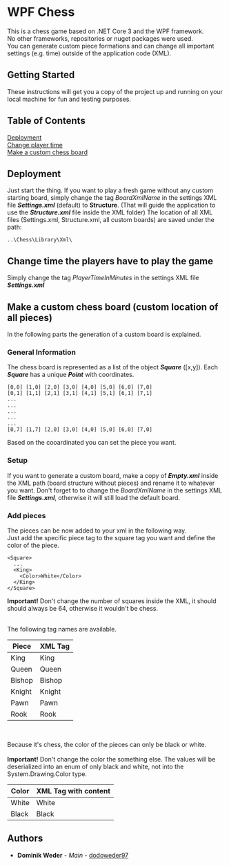 # WPF Chess

This is a chess game based on .NET Core 3 and the WPF framework.<br/>
No other frameworks, repositories or nuget packages were used.</br>
You can generate custom piece formations and can change all important settings (e.g. time) outside of the application code (XML). 

## Getting Started

These instructions will get you a copy of the project up and running on your local machine for fun and testing purposes. 

## Table of Contents  
[Deployment](#deploy)  
[Change player time](#time) <br/>
[Make a custom chess board](#custom) 

<a name="deploy"/>

## Deployment

Just start the thing. If you want to play a fresh game without any custom starting board, simply change the tag _BoardXmlName_ in the settings XML file **_Settings.xml_** (default) to **Structure**. (That will guide the application to use the **_Structure.xml_** file inside the XML folder)
The location of all XML files (Settings.xml, Structure.xml, all custom boards) are saved under the path:
```
..\Chess\Library\Xml\
```
<a name="time"/>

## Change time the players have to play the game
Simply change the tag _PlayerTimeInMinutes_ in the settings XML file **_Settings.xml_**

<a name="custom"/>

## Make a custom chess board (custom location of all pieces)
In the following parts the generation of a custom board is explained. <br/>

### General Information

The chess board is represented as a list of the object **_Square_** ([x,y]). Each **_Square_** has a unique **_Point_** with coordinates.
```
[0,0] [1,0] [2,0] [3,0] [4,0] [5,0] [6,0] [7,0]
[0,1] [1,1] [2,1] [3,1] [4,1] [5,1] [6,1] [7,1]
...
...
...
...
...
[0,7] [1,7] [2,0] [3,0] [4,0] [5,0] [6,0] [7,0]
```
Based on the cooardinated you can set the piece you want.

### Setup
If you want to generate a custom board, make a copy of **_Empty.xml_** inside the XML path (board structure without pieces) and rename it to whatever you want. Don't forget to to change the _BoardXmlName_ in the settings XML file **_Settings.xml_**, otherwise it will still load the default board.

### Add pieces
The pieces can be now added to your xml in the following way.<br/>
Just add the specific piece tag to the square tag you want and define the color of the piece.<br/>

```
<Square>
  ...
  <King>
    <Color>White</Color>
  </King>
</Square>
```
**Important!** Don't change the number of squares inside the XML, it should should always be 64, otherwise it wouldn't be chess.<br/><br/>

The following tag names are available.

| Piece   | XML Tag |
| --------| --------| 
| King    | King    |
| Queen   | Queen   |  
| Bishop  | Bishop  |
| Knight  | Knight  |
| Pawn    | Pawn    | 
| Rook    | Rook    | 
<br/>

Because it's chess, the color of the pieces can only be black or white.<br/><br/>
**Important!** Don't change the color the something else. The values will be deserialized into an enum of only black and white, not into the System.Drawing.Color type.

| Color     | XML Tag with content |
| --------- | -------------------- |
| White     | <Color>White</Color> |
| Black     | <Color>Black</Color> |

## Authors

* **Dominik Weder** - *Main* - [dodoweder97](https://github.com/dodoweder97)
